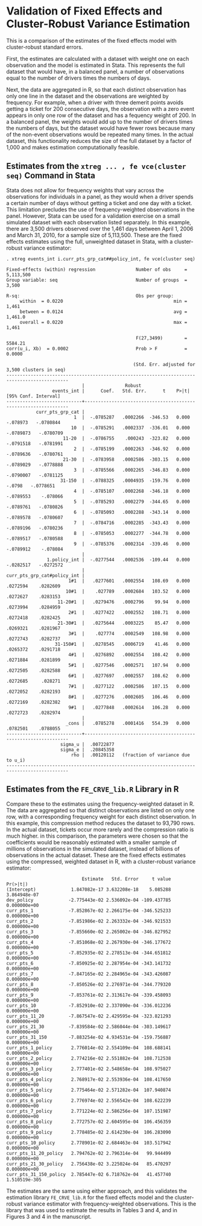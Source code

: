 # Validation of Fixed Effects and Cluster-Robust Variance Estimation

This is a comparison of the estimates of the fixed effects model
with cluster-robust standard errors. 

First, the estimates are calculated with a dataset with weight one on each observation
and the model is estimated in Stata. 
This represents the full dataset that would have, in a balanced panel, 
a number of observations equal to the number of drivers times the numbers of days. 


Next, the data are aggregated in R, so that each distinct observation has only one line
in the dataset and the observations are weighted by frequency. 
For example, when a driver with three demerit points avoids getting a ticket
for 200 consecutive days, the observation with a zero event appears in only one row
of the dataset and has a fequency weight of 200. 
In a balanced panel, the weights would add up to the number of drivers times the numbers of days,
but the dataset would have fewer rows because many of the non-event observations
would be repeated many times. 
In the actual dataset, this functionality reduces the size of the full dataset
by a factor of 1,000 and makes estimation computationally feasible. 


## Estimates from the ```xtreg ... , fe vce(cluster seq)``` Command in Stata

Stata does not allow for frequency weights that vary across the observations for 
individuals in a panel, as they would when a driver spends a certain number of days
without getting a ticket and one day with a ticket. 
This limitation precludes the use of frequency-weighted observations in the panel. 
However, Stata can be used for a validation exercise on a small simulated dataset
with each observation listed separately. 
In this example, there are 3,500 drivers observed over the 1,461 days between
April 1, 2006 and March 31, 2010, for a sample size of 5,113,500. 
These are the fixed effects estimates using the full, unweighted dataset in Stata, 
with a cluster-robust variance estimator:

```
. xtreg events_int i.curr_pts_grp_cat##policy_int, fe vce(cluster seq)

Fixed-effects (within) regression               Number of obs     =  5,113,500
Group variable: seq                             Number of groups  =      3,500

R-sq:                                           Obs per group:
     within  = 0.0220                                         min =      1,461
     between = 0.0124                                         avg =    1,461.0
     overall = 0.0220                                         max =      1,461

                                                F(27,3499)        =    5584.21
corr(u_i, Xb)  = 0.0002                         Prob > F          =     0.0000

                                               (Std. Err. adjusted for 3,500 clusters in seq)
---------------------------------------------------------------------------------------------
                            |               Robust
                 events_int |      Coef.   Std. Err.      t    P>|t|     [95% Conf. Interval]
----------------------------+----------------------------------------------------------------
           curr_pts_grp_cat |
                         1  |  -.0785287   .0002266  -346.53   0.000     -.078973   -.0780844
                        10  |  -.0785291   .0002337  -336.01   0.000    -.0789873   -.0780709
                     11-20  |  -.0786755    .000243  -323.82   0.000    -.0791518   -.0781991
                         2  |  -.0785199   .0002263  -346.92   0.000    -.0789636   -.0780761
                     21-30  |  -.0783958   .0002586  -303.15   0.000    -.0789029   -.0778888
                         3  |  -.0785566   .0002265  -346.83   0.000    -.0790007   -.0781125
                    31-150  |  -.0788325   .0004935  -159.76   0.000       -.0798   -.0778651
                         4  |  -.0785107   .0002268  -346.18   0.000    -.0789553    -.078066
                         5  |  -.0785293   .0002279  -344.65   0.000    -.0789761   -.0780826
                         6  |  -.0785093   .0002288  -343.14   0.000    -.0789578   -.0780607
                         7  |  -.0784716   .0002285  -343.43   0.000    -.0789196   -.0780236
                         8  |  -.0785053   .0002277  -344.78   0.000    -.0789517   -.0780588
                         9  |  -.0785376   .0002314  -339.46   0.000    -.0789912    -.078084
                            |
               1.policy_int |  -.0277544   .0002536  -109.44   0.000    -.0282517   -.0272572
                            |
curr_pts_grp_cat#policy_int |
                       1#1  |   .0277601   .0002554   108.69   0.000     .0272594    .0282609
                      10#1  |    .027789   .0002684   103.52   0.000     .0272627    .0283153
                   11-20#1  |   .0279476   .0002796    99.94   0.000     .0273994    .0284959
                       2#1  |   .0277422   .0002552   108.71   0.000     .0272418    .0282425
                   21-30#1  |   .0275644   .0003225    85.47   0.000     .0269321    .0281967
                       3#1  |    .027774   .0002549   108.98   0.000     .0272743    .0282737
                  31-150#1  |   .0278545   .0006719    41.46   0.000     .0265372    .0291718
                       4#1  |   .0276892   .0002554   108.42   0.000     .0271884    .0281899
                       5#1  |   .0277546   .0002571   107.94   0.000     .0272505    .0282588
                       6#1  |   .0277697   .0002557   108.62   0.000     .0272685     .028271
                       7#1  |   .0277122   .0002586   107.15   0.000     .0272052    .0282193
                       8#1  |   .0277276   .0002605   106.46   0.000     .0272169    .0282382
                       9#1  |   .0277848   .0002614   106.28   0.000     .0272723    .0282974
                            |
                      _cons |   .0785278   .0001416   554.39   0.000     .0782501    .0788055
----------------------------+----------------------------------------------------------------
                    sigma_u |  .00722877
                    sigma_e |  .20845358
                        rho |  .00120112   (fraction of variance due to u_i)
---------------------------------------------------------------------------------------------
```



## Estimates from the ```FE_CRVE_lib.R``` Library in R

Compare these to the estimates using the frequency-weighted dataset in R.
The data are aggregated so that distinct observations are listed on only one row, 
with a corresponding frequency weight for each distinct observation. 
In this example, this compression method reduces the dataset to 93,790 rows.
In the actual dataset, tickets occur more rarely and the compression ratio is much higher. 
in this comparison, the parameters were chosen so that the coefficients would be reasonably estimated 
with a smaller sample of millions of observations in the simulated dataset, 
instead of billions of observations in the actual dataset. 
These are the fixed effects estimates using the compressed, weighted dataset in R, 
with a cluster-robust variance estimator:

```
                            Estimate   Std. Error     t value      Pr(>|t|)
(Intercept)             1.847082e-17 3.632208e-18    5.085288  3.864948e-07
dev_policy             -2.775443e-02 2.536092e-04 -109.437785  0.000000e+00
curr_pts_1             -7.852867e-02 2.266175e-04 -346.525233  0.000000e+00
curr_pts_2             -7.851986e-02 2.263332e-04 -346.921533  0.000000e+00
curr_pts_3             -7.855660e-02 2.265002e-04 -346.827952  0.000000e+00
curr_pts_4             -7.851068e-02 2.267930e-04 -346.177672  0.000000e+00
curr_pts_5             -7.852935e-02 2.278513e-04 -344.651812  0.000000e+00
curr_pts_6             -7.850925e-02 2.287954e-04 -343.141732  0.000000e+00
curr_pts_7             -7.847165e-02 2.284965e-04 -343.426087  0.000000e+00
curr_pts_8             -7.850526e-02 2.276971e-04 -344.779320  0.000000e+00
curr_pts_9             -7.853761e-02 2.313617e-04 -339.458093  0.000000e+00
curr_pts_10            -7.852910e-02 2.337090e-04 -336.012236  0.000000e+00
curr_pts_11_20         -7.867547e-02 2.429595e-04 -323.821293  0.000000e+00
curr_pts_21_30         -7.839584e-02 2.586044e-04 -303.149617  0.000000e+00
curr_pts_31_150        -7.883254e-02 4.934531e-04 -159.756887  0.000000e+00
curr_pts_1_policy       2.776014e-02 2.554109e-04  108.688141  0.000000e+00
curr_pts_2_policy       2.774216e-02 2.551882e-04  108.712538  0.000000e+00
curr_pts_3_policy       2.777401e-02 2.548658e-04  108.975027  0.000000e+00
curr_pts_4_policy       2.768917e-02 2.553936e-04  108.417650  0.000000e+00
curr_pts_5_policy       2.775464e-02 2.571282e-04  107.940874  0.000000e+00
curr_pts_6_policy       2.776974e-02 2.556542e-04  108.622239  0.000000e+00
curr_pts_7_policy       2.771224e-02 2.586256e-04  107.151987  0.000000e+00
curr_pts_8_policy       2.772757e-02 2.604595e-04  106.456359  0.000000e+00
curr_pts_9_policy       2.778485e-02 2.614230e-04  106.283090  0.000000e+00
curr_pts_10_policy      2.778901e-02 2.684463e-04  103.517942  0.000000e+00
curr_pts_11_20_policy   2.794762e-02 2.796314e-04   99.944499  0.000000e+00
curr_pts_21_30_policy   2.756438e-02 3.225024e-04   85.470297  0.000000e+00
curr_pts_31_150_policy  2.785447e-02 6.718762e-04   41.457740 1.510519e-305
```

The estimates are the same using either approach, and this
validates the estimation library ```FE_CRVE_lib.R``` for the fixed effects model 
and the cluster-robust variance estimator
with frequency-weighted observations. 
This is the library that was used to estimate the results in Tables 3 and 4, 
and in Figures 3 and 4 in the manuscript. 

